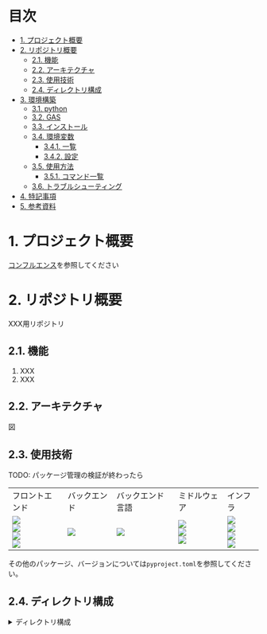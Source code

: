 <!-- omit in toc -->
# 目次
- [1. プロジェクト概要](#1-プロジェクト概要)
- [2. リポジトリ概要](#2-リポジトリ概要)
  - [2.1. 機能](#21-機能)
  - [2.2. アーキテクチャ](#22-アーキテクチャ)
  - [2.3. 使用技術](#23-使用技術)
  - [2.4. ディレクトリ構成](#24-ディレクトリ構成)
- [3. 環境構築](#3-環境構築)
  - [3.1. python](#31-python)
  - [3.2. GAS](#32-gas)
  - [3.3. インストール](#33-インストール)
  - [3.4. 環境変数](#34-環境変数)
    - [3.4.1. 一覧](#341-一覧)
    - [3.4.2. 設定](#342-設定)
  - [3.5. 使用方法](#35-使用方法)
    - [3.5.1. コマンド一覧](#351-コマンド一覧)
  - [3.6. トラブルシューティング](#36-トラブルシューティング)
- [4. 特記事項](#4-特記事項)
- [5. 参考資料](#5-参考資料)


# 1. プロジェクト概要
[コンフルエンス](aaa)を参照してください

# 2. リポジトリ概要
XXX用リポジトリ

## 2.1. 機能
1. XXX
2. XXX

## 2.2. アーキテクチャ
図    
  
## 2.3. 使用技術
TODO: パッケージ管理の検証が終わったら  
<table>
  <!-- ヘッダ -->
  <tr>
    <td>フロントエンド</td>
    <td>バックエンド</td>
    <td>バックエンド言語</td>
    <td>ミドルウェア</td>
    <td>インフラ</td>
  </tr>
  <!-- ボディ -->
  <tr>
    <td>
      <img src="https://img.shields.io/badge/-Node.js-000000.svg?logo=node.js&style=flat">
      <br>
      <img src="https://img.shields.io/badge/-Next.js-000000.svg?logo=next.js&style=flat">
      <br>
      <img src="https://img.shields.io/badge/-TailwindCSS-000000.svg?logo=tailwindcss&style=flat">
      <br>
      <img src="https://img.shields.io/badge/-React-20232A?style=flat&logo=react&logoColor=61DAFB">
    </td>
    <td>
      <img src="https://img.shields.io/badge/-Django-092E20.svg?logo=django&style=flat">
    </td>
    <td>
      <img src="https://img.shields.io/badge/-Python-F2C63C.svg?logo=python&style=flat">
    </td>
    <td>
      <img src="https://img.shields.io/badge/-Nginx-269539.svg?logo=nginx&style=flat">
      <br>
      <img src="https://img.shields.io/badge/-MySQL-4479A1.svg?logo=mysql&style=flat&logoColor=white">
      <br>
      <img src="https://img.shields.io/badge/-Gunicorn-199848.svg?logo=gunicorn&style=flat&logoColor=white">
    </td>
    <td>
      <img src="https://img.shields.io/badge/-Docker-1488C6.svg?logo=docker&style=flat">
      <br>
      <img src="https://img.shields.io/badge/-githubactions-FFFFFF.svg?logo=github-actions&style=flat">
      <br>
      <img src="https://img.shields.io/badge/-Amazon%20aws-232F3E.svg?logo=amazon-aws&style=flat">
      <br>
      <img src="https://img.shields.io/badge/-terraform-20232A?style=flat&logo=terraform&logoColor=844EBA">
    </td>
  </tr>
</table>  

その他のパッケージ、バージョンについては`pyproject.toml`を参照してください。
  
## 2.4. ディレクトリ構成

<!-- Treeコマンドを使ってディレクトリ構成を記載 -->
<details>
  <summary>ディレクトリ構成</summary>

  ```bash
  ❯ tree -a -I "node_modules|.next|.git|.pytest_cache|static" -L 2
  .
  ├── .devcontainer
  │   └── devcontainer.json
  ├── .env
  ├── .github
  │   ├── action
  │   ├── release-drafter.yml
  │   └── workflows
  ├── .gitignore
  ├── Makefile
  ├── README.md
  ├── backend
  │   ├── .vscode
  │   ├── application
  │   ├── docs
  │   ├── manage.py
  │   ├── output
  │   ├── poetry.lock
  │   ├── project
  │   └── pyproject.toml
  ├── containers
  │   ├── django
  │   ├── front
  │   ├── mysql
  │   └── nginx
  ├── docker-compose.yml
  ├── frontend
  │   ├── .gitignore
  │   ├── README.md
  │   ├── __test__
  │   ├── components
  │   ├── features
  │   ├── next-env.d.ts
  │   ├── package-lock.json
  │   ├── package.json
  │   ├── pages
  │   ├── postcss.config.js
  │   ├── public
  │   ├── styles
  │   ├── tailwind.config.js
  │   └── tsconfig.json
  └── infra
      ├── .gitignore
      ├── docker-compose.yml
      ├── main.tf
      ├── network.tf
      └── variables.tf

<p align="right">(<a href="#top">トップへ</a>)</p>

# 3. 環境構築
  
## 3.1. python

## 3.2. GAS

## 3.3. インストール

## 3.4. 環境変数
### 3.4.1. 一覧
  
| 変数名                 | 役割                                      | デフォルト値                       | DEV 環境での値                           |
| ---------------------- | ----------------------------------------- | ---------------------------------- | ---------------------------------------- |
| MYSQL_ROOT_PASSWORD    | MySQL のルートパスワード（Docker で使用） | root                               |                                          |
| MYSQL_DATABASE         | MySQL のデータベース名（Docker で使用）   | django-db                          |                                          |
| MYSQL_USER             | MySQL のユーザ名（Docker で使用）         | django                             |                                          |
| MYSQL_PASSWORD         | MySQL のパスワード（Docker で使用）       | django                             |                                          |
| MYSQL_HOST             | MySQL のホスト名（Docker で使用）         | db                                 |                                          |
| MYSQL_PORT             | MySQL のポート番号（Docker で使用）       | 3306                               |                                          |
| SECRET_KEY             | Django のシークレットキー                 | secretkey                          | 他者に推測されないランダムな値にすること |
| ALLOWED_HOSTS          | リクエストを許可するホスト名              | localhost 127.0.0.1 [::1] back web | フロントのホスト名                       |
| DEBUG                  | デバッグモードの切り替え                  | True                               | False                                    |
| TRUSTED_ORIGINS        | CORS で許可するオリジン                   | http://localhost                   |                                          |
| DJANGO_SETTINGS_MODULE | Django アプリケーションの設定モジュール   | project.settings.local             | project.settings.dev                     |

### 3.4.2. 設定

## 3.5. 使用方法
### 3.5.1. コマンド一覧
　　
| Make                | 実行する処理                                                            | 元のコマンド                                                                               |
| ------------------- | ----------------------------------------------------------------------- | ------------------------------------------------------------------------------------------ |
| make prepare        | node_modules のインストール、イメージのビルド、コンテナの起動を順に行う | docker-compose run --rm front npm install<br>docker-compose up -d --build                  |
| make up             | コンテナの起動                                                          | docker-compose up -d                                                                       |
| make build          | イメージのビルド                                                        | docker-compose build                                                                       |
| make down           | コンテナの停止                                                          | docker-compose down                                                                        |
| make loaddata       | テストデータの投入                                                      | docker-compose exec app poetry run python manage.py loaddata crm.json                      |
| make makemigrations | マイグレーションファイルの作成                                          | docker-compose exec app poetry run python manage.py makemigrations                         |
| make migrate        | マイグレーションを行う                                                  | docker-compose exec app poetry run python manage.py migrate                                |
| make show_urls      | エンドポイントをターミナル上で一覧表示                                  | docker-compose exec app poetry run python manage.py show_urls                              |
| make shell          | テストデータの投入                                                      | docker-compose exec app poetry run python manage.py debugsqlshell                          |
| make superuser      | スーパーユーザの作成                                                    | docker-compose exec app poetry run python manage.py createsuperuser                        |
| make test           | テストを実行                                                            | docker-compose exec app poetry run pytest                                                  |
| make test-cov       | カバレッジを表示させた上でテストを実行                                  | docker-compose exec app poetry run pytest --cov                                            |
| make format         | black と isort を使ってコードを整形                                     | docker-compose exec app poetry run black . <br> docker-compose exec app poetry run isort . |
| make update         | Poetry 内のパッケージの更新                                             | docker-compose exec app poetry update                                                      |
| make app            | アプリケーション のコンテナへ入る                                       | docker exec -it app bash                                                                   |
| make db             | データベースのコンテナへ入る                                            | docker exec -it db bash                                                                    |
| make pdoc           | pdoc ドキュメントの作成                                                 | docker-compose exec app env CI_MAKING_DOCS=1 poetry run pdoc -o docs application           |
| make init           | Terraform の初期化                                                      | docker-compose -f infra/docker-compose.yml run --rm terraform init                         |
| make fmt            | Terraform の設定ファイルをフォーマット                                  | docker-compose -f infra/docker-compose.yml run --rm terraform fmt                          |
| make validate       | Terraform の構成ファイルが正常であることを確認                          | docker-compose -f infra/docker-compose.yml run --rm terraform validate                     |
| make show           | 現在のリソースの状態を参照                                              | docker-compose -f infra/docker-compose.yml run --rm terraform show                         |
| make apply          | Terraform の内容を適用                                                  | docker-compose -f infra/docker-compose.yml run --rm terraform apply                        |
| make destroy        | Terraform で構成されたリソースを削除                                    | docker-compose -f infra/docker-compose.yml run --rm terraform destroy                      |
  
リモートデバッグ を使用する際は以下の url を参考に設定してください<br>
[Django のコンテナへリモートデバッグしよう！](https://qiita.com/shun198/items/9e4fcb4479385217c323)

## 3.6. トラブルシューティング
  
<p align="right">(<a href="#top">トップへ</a>)</p>
  
# 4. 特記事項
Macでの動作確認なし
  
# 5. 参考資料
1. 